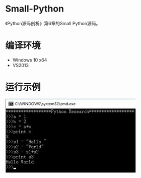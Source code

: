 # Small-Python

《Python源码剖析》第6章的Small Python源码。

# 编译环境
- Windows 10 x64
- VS2013

# 运行示例
![image](https://github.com/AngelLiang/Small-Python/blob/master/images/Small-Python.jpg)

